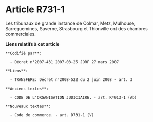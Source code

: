 # Article R731-1

Les tribunaux de grande instance de Colmar, Metz, Mulhouse, Sarreguemines, Saverne, Strasbourg et Thionville ont des chambres
commerciales.

**Liens relatifs à cet article**

	**Codifié par**:

	  - Décret n°2007-431 2007-03-25 JORF 27 mars 2007

	**Liens**:

	  - TRANSFERE: Décret n°2008-522 du 2 juin 2008 - art. 3

	**Anciens textes**:

	  - CODE DE L'ORGANISATION JUDICIAIRE. - art. R*913-1 (Ab)

	**Nouveaux textes**:

	  - Code de commerce. - art. D731-1 (V)
